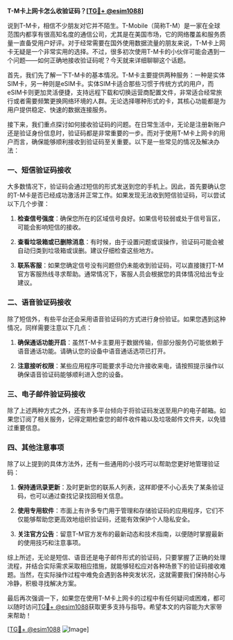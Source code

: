 **T-M卡上网卡怎么收验证码？[[TG💪+ @esim1088](https://t.me/s/esim1088)]**

说到T-M卡，相信不少朋友对它并不陌生。T-Mobile（简称T-M）是一家在全球范围内都享有很高知名度的通信公司，尤其是在美国市场，它的网络覆盖和服务质量一直备受用户好评。对于经常需要在国外使用数据流量的朋友来说，T-M卡上网卡无疑是一个非常实用的选择。不过，很多初次使用T-M卡的小伙伴可能会遇到一个问题——如何正确地接收验证码呢？今天就来详细聊聊这个话题。

首先，我们先了解一下T-M卡的基本情况。T-M卡主要提供两种服务：一种是实体SIM卡，另一种则是eSIM卡。实体SIM卡适合那些习惯于传统方式的用户，而eSIM卡则更加灵活便捷，支持远程下载和切换运营商配置文件，非常适合经常旅行或者需要频繁更换网络环境的人群。无论选择哪种形式的卡，其核心功能都是为用户提供稳定、快速的数据连接服务。

接下来，我们重点探讨如何接收验证码的问题。在日常生活中，无论是注册新账户还是验证身份信息时，验证码都是非常重要的一步。而对于使用T-M卡上网卡的用户而言，确保能够顺利接收到验证码至关重要。以下是一些常见的情况及解决办法：

### 一、短信验证码接收

大多数情况下，验证码会通过短信的形式发送到您的手机上。因此，首先要确认您的T-M卡是否已经成功激活并正常工作。如果发现无法收到短信验证码，可以尝试以下几个步骤：

1. **检查信号强度**：确保您所在的区域信号良好。如果信号较弱或处于信号盲区，可能会影响短信的接收。
   
2. **查看垃圾箱或已删除消息**：有时候，由于设置问题或误操作，验证码可能会被自动归类到垃圾箱或误删。建议仔细检查这些地方。

3. **联系客服**：如果您确定信号没有问题但仍未能收到验证码，可以直接拨打T-M官方客服热线寻求帮助。通常情况下，客服人员会根据您的具体情况给出专业建议。

### 二、语音验证码接收

除了短信外，有些平台还会采用语音验证码的方式进行身份验证。如果您遇到这种情况，同样需要注意以下几点：

1. **确保通话功能开启**：虽然T-M卡主要用于数据传输，但部分服务仍可能依赖于语音通话功能。请确认您的设备中语音通话选项已打开。

2. **注意接听权限**：某些应用程序可能要求手动允许接收来电，请按照提示操作以确保语音验证码能够顺利进入您的设备。

### 三、电子邮件验证码接收

除了上述两种方式之外，还有许多平台倾向于将验证码发送至用户的电子邮箱。如果您订阅了相关服务，记得定期检查您的邮件收件箱以及垃圾邮件文件夹，以免错过重要信息。

### 四、其他注意事项

除了以上提到的具体方法外，还有一些通用的小技巧可以帮助您更好地管理验证码：

1. **保持通讯录更新**：及时更新您的联系人列表，这样即便不小心丢失了某条验证码，也可以通过查找记录找回相关信息。

2. **使用专用软件**：市面上有许多专门用于管理和存储验证码的应用程序，它们不仅能够帮助您更高效地组织验证码，还能有效保护个人隐私安全。

3. **关注官方公告**：留意T-M官方发布的最新动态和技术指南，以便随时掌握最新的使用技巧和注意事项。

综上所述，无论是短信、语音还是电子邮件形式的验证码，只要掌握了正确的处理流程，并结合实际需求采取相应措施，就能够轻松应对各种场景下的验证码接收难题。当然，在实际操作过程中难免会遇到各种突发状况，这就需要我们保持耐心与冷静，积极寻找解决方案。

最后再次强调一下，如果您在使用T-M卡上网卡的过程中有任何疑问或困难，都可以随时访问[TG💪+ @esim1088](https://t.me/s/esim1088)获取更多支持与指导。希望本文的内容能为大家带来帮助！

[[TG💪+ @esim1088](https://t.me/s/esim1088) ![Image](https://i.postimg.cc/4NQfJmqS/Snipaste-2025-05-13-00-14-12.png)]